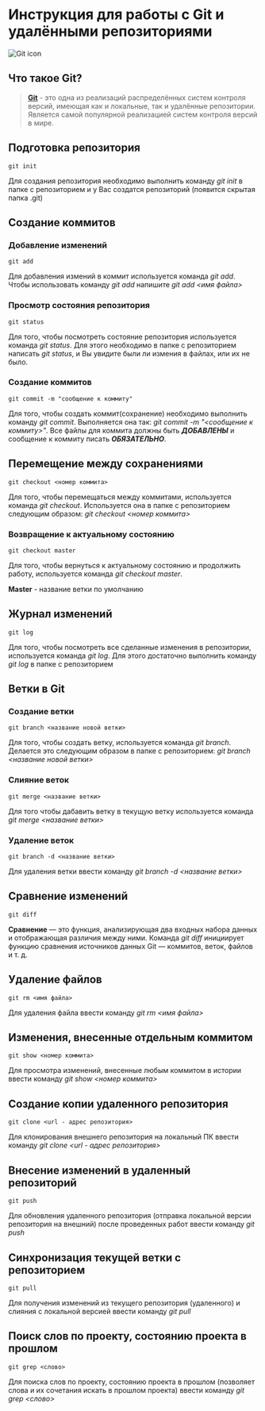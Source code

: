 # Инструкция для работы с Git и удалёнными репозиториями
![Git icon](https://git-scm.com/images/logo@2x.png)

## Что такое Git?
>[**Git**](https://github.com/oleggolen/Seminar-13-12-2021#readme "Источник по работе с Git") - это одна из реализаций распределённых систем контроля версий, имеющая как и локальные, так и удалённые репозитории. Является самой популярной реализацией систем контроля версий в мире.

## Подготовка репозитория 
```
git init
```
Для создания репозитория необходимо выполнить команду *git init* в папке с репозиторием и у Вас создатся репозиторий (появится скрытая папка .git)

## Создание коммитов

### Добавление изменений
```
git add
```
Для добавления измений в коммит используется команда *git add*. Чтобы использовать команду *git add* напишите *git add <имя файла>*

### Просмотр состояния репозитория
```
git status
```
Для того, чтобы посмотреть состояние репозитория используется команда *git status*. Для этого необходимо в папке с репозиторием написать *git status*, и Вы увидите были ли измения в файлах, или их не было.

### Создание коммитов
```
git commit -m "сообщение к коммиту"
```
Для того, чтобы создать коммит(сохранение) необходимо выполнить команду *git commit*. Выполняется она так: *git commit -m "<сообщение к коммиту>"*. Все файлы для коммита должны быть ***ДОБАВЛЕНЫ*** и сообщение к коммиту писать ***ОБЯЗАТЕЛЬНО***.

## Перемещение между сохранениями
```
git checkout <номер коммита>
```
Для того, чтобы перемещаться между коммитами, используется команда *git checkout*. Используется она в папке с репозиторием следующим образом: *git checkout <номер коммита>*

### Возвращение к актуальному состоянию
```
git checkout master
```
Для того, чтобы вернуться к актуальному состоянию и продолжить работу, используется команда *git checkout master*.

**Master** - название ветки по умолчанию

## Журнал изменений
```
git log
```
Для того, чтобы посмотреть все сделанные изменения в репозитории, используется команда *git log*. Для этого достаточно выполнить команду *git log* в папке с репозиторием

## Ветки в Git

### Создание ветки
```
git branch <название новой ветки>
```
Для того, чтобы создать ветку, используется команда *git branch*. Делается это следующим образом в папке с репозиторием: *git branch <название новой ветки>*

### Слияние веток
```
git merge <название ветки>
```
Для того чтобы дабавить ветку в текущую ветку используется команда *git merge <название ветки>*

### Удаление веток
```
git branch -d <название ветки>
```
Для удаления ветки ввести команду *git branch -d <название ветки>*

## Сравнение изменений
```
git diff
```
**Сравнение** — это функция, анализирующая два входных набора данных и отображающая различия между ними. Команда *git diff* инициирует функцию сравнения источников данных Git — коммитов, веток, файлов и т. д.

## Удаление файлов
```
git rm <имя файла>
```
Для удаления файла ввести команду *git rm <имя файла>*

## Изменения, внесенные отдельным коммитом
```
git show <номер коммита>
```
Для просмотра изменений, внесенные любым коммитом в истории ввести команду *git show <номер коммита>*

## Создание копии удаленного репозитория
```
git clone <url - адрес репозитория>
```
Для клонирования внешнего репозитория на локальный ПК ввести команду *git clone <url - адрес репозитория>*

## Внесение изменений в удаленный репозиторий
```
git push
```
Для обновления удаленного репозитория (отправка локальной версии репозитория на внешний) после проведенных работ ввести команду *git push*

## Синхронизация текущей ветки с репозиторием
```
git pull
```
Для получения изменений из текущего репозитория (удаленного) и слияния с локальной версией ввести команду *git pull*

## Поиск слов по проекту, состоянию проекта в прошлом
```
git grep <слово>
```
Для поиска слов по проекту, состоянию проекта в прошлом (позволяет слова и их сочетания искать в прошлом проекта) ввести команду *git grep <слово>*